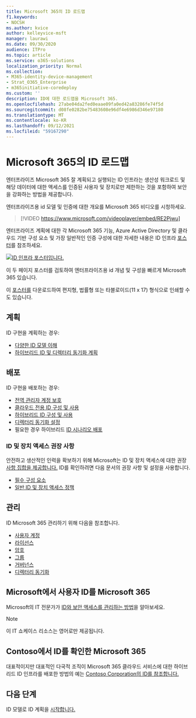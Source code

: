 ```yaml
---
title: Microsoft 365의 ID 로드맵
f1.keywords:
- NOCSH
ms.author: kvice
author: kelleyvice-msft
manager: laurawi
ms.date: 09/30/2020
audience: ITPro
ms.topic: article
ms.service: o365-solutions
localization_priority: Normal
ms.collection:
- M365-identity-device-management
- Strat_O365_Enterprise
- m365initiative-coredeploy
ms.custom: ''
description: ID에 대한 로드맵을 Microsoft 365.
ms.openlocfilehash: 27abe04da2fed0eaae09fa0ed42a83286fe74f5d
ms.sourcegitcommit: d08fe0282be75483608e96df4e6986d346e97180
ms.translationtype: MT
ms.contentlocale: ko-KR
ms.lasthandoff: 09/12/2021
ms.locfileid: "59167290"
---
```

# <a name="identity-roadmap-for-microsoft-365"></a>Microsoft 365의 ID 로드맵

엔터프라이즈 Microsoft 365 잘 계획되고 실행되는 ID 인프라는 생산성 워크로드 및 해당 데이터에 대한 액세스를 인증된 사용자 및 장치로만 제한하는 것을 포함하여 보안을 강화하는 방법을 제공합니다.

엔터프라이즈용 id 모델 및 인증에 대한 개요를 Microsoft 365 비디오를 시청하세요.

<p> </p>

> [!VIDEO https://www.microsoft.com/videoplayer/embed/RE2Pjwu]

엔터프라이즈 계획에 대한 각 Microsoft 365 기능, Azure Active Directory 및 클라우드 기반 구성 요소 및 가장 일반적인 인증 구성에 대한 자세한 내용은 ID 인프라 [포스터](../downloads/m365e-identity-infra.pdf)를 참조하세요.

[![ID 인프라 포스터입니다.](../downloads/m365e-identity-infra.png)](../downloads/m365e-identity-infra.pdf)

이 두 페이지 포스터를 검토하여 엔터프라이즈용 id 개념 및 구성을 빠르게 Microsoft 365 있습니다.

이 [포스터를](https://github.com/MicrosoftDocs/microsoft-365-docs/raw/public/microsoft-365/downloads/m365e-identity-infra.pdf) 다운로드하여 편지형, 법률형 또는 타블로이드(11 x 17) 형식으로 인쇄할 수도 있습니다.

## <a name="plan"></a>계획

ID 구현을 계획하는 경우:

- [다양한 ID 모델 이해](about-microsoft-365-identity.md)
- [하이브리드 ID 및 디렉터리 동기화 계획](plan-for-directory-synchronization.md)

## <a name="deploy"></a>배포

ID 구현을 배포하는 경우:

- [전역 관리자 계정 보호](protect-your-global-administrator-accounts.md)
- [클라우드 전용 ID 구성 및 사용](cloud-only-identities.md)
- [하이브리드 ID 구성 및 사용](prepare-for-directory-synchronization.md)
- [디렉터리 동기화 설정](set-up-directory-synchronization.md)
- 필요한 경우 하이브리드 [ID 시나리오 배포](hybrid-solutions.md)

### <a name="identity-and-device-access-recommendations"></a>ID 및 장치 액세스 권장 사항

안전하고 생산적인 인력을 확보하기 위해 Microsoft는 ID 및 장치 액세스에 대한 권장 [사항 집합을 제공합니다.](../security/office-365-security/microsoft-365-policies-configurations.md) ID를 확인하려면 다음 문서의 권장 사항 및 설정을 사용합니다.

- [필수 구성 요소](../security/office-365-security/identity-access-prerequisites.md)
- [일반 ID 및 장치 액세스 정책](../security/office-365-security/identity-access-policies.md)

## <a name="manage"></a>관리

ID Microsoft 365 관리하기 위해 다음을 참조합니다.

- [사용자 계정](manage-microsoft-365-accounts.md)
- [라이선스](assign-licenses-to-user-accounts.md)
- [암호](manage-microsoft-365-passwords.md)
- [그룹](manage-microsoft-365-groups.md)
- [거버넌스](manage-microsoft-365-identity-governance.md)
- [디렉터리 동기화](view-directory-synchronization-status.md)

## <a name="how-microsoft-does-identity-for-microsoft-365"></a>Microsoft에서 사용자 ID를 Microsoft 365

Microsoft의 IT 전문가가 [ID와 보안 액세스를 관리하는 방법](https://www.microsoft.com/en-us/itshowcase/managing-user-identities-and-secure-access-at-microsoft)을 알아보세요.

>[!Note]
>이 IT 쇼케이스 리소스는 영어로만 제공됩니다.
>

## <a name="how-contoso-did-identity-for-microsoft-365"></a>Contoso에서 ID를 확인한 Microsoft 365

대표적이지만 대표적인 다국적 조직이 Microsoft 365 클라우드 서비스에 대한 하이브리드 ID 인프라를 배포한 방법의 예는 [Contoso Corporation의 ID를 참조합니다.](contoso-identity.md)

## <a name="next-step"></a>다음 단계

ID 모델로 ID 계획을 [시작합니다.](about-microsoft-365-identity.md)
